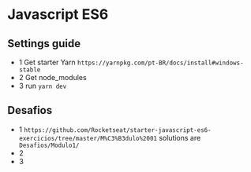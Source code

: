 # Javascript ES6


## Settings guide
- 1 Get starter Yarn ``https://yarnpkg.com/pt-BR/docs/install#windows-stable``
- 2 Get node_modules
- 3 run ``yarn dev`` 
## Desafios 

- 1 ``https://github.com/Rocketseat/starter-javascript-es6-exercicios/tree/master/M%C3%B3dulo%2001`` solutions are `` Desafios/Modulo1/``
- 2  
- 3
